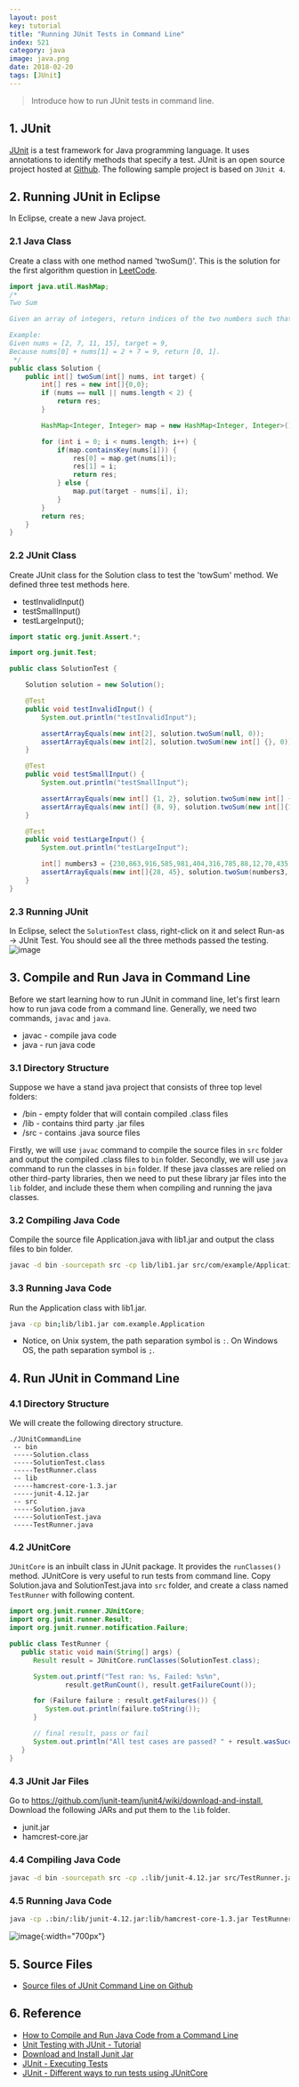 ```yaml
---
layout: post
key: tutorial
title: "Running JUnit Tests in Command Line"
index: 521
category: java
image: java.png
date: 2018-02-20
tags: [JUnit]
---
```


> Introduce how to run JUnit tests in command line.

## 1. JUnit
[JUnit](https://junit.org/) is a test framework for Java programming language. It uses annotations to identify methods that specify a test. JUnit is an open source project hosted at [Github](https://github.com/junit-team/junit4). The following sample project is based on `JUnit 4`.

## 2. Running JUnit in Eclipse
In Eclipse, create a new Java project.
### 2.1 Java Class
Create a class with one method named 'twoSum()'. This is the solution for the first algorithm question in [LeetCode](https://leetcode.com/problems/two-sum/description/).
```java
import java.util.HashMap;
/*
Two Sum

Given an array of integers, return indices of the two numbers such that they add up to a specific target. You may assume that each input would have exactly one solution, and you may not use the same element twice.

Example:
Given nums = [2, 7, 11, 15], target = 9,
Because nums[0] + nums[1] = 2 + 7 = 9, return [0, 1].
 */
public class Solution {
    public int[] twoSum(int[] nums, int target) {
        int[] res = new int[]{0,0};
        if (nums == null || nums.length < 2) {
            return res;
        }

        HashMap<Integer, Integer> map = new HashMap<Integer, Integer>();

        for (int i = 0; i < nums.length; i++) {
            if(map.containsKey(nums[i])) {
                res[0] = map.get(nums[i]);
                res[1] = i;
                return res;
            } else {
                map.put(target - nums[i], i);
            }
        }
        return res;
    }
}
```
### 2.2 JUnit Class
Create JUnit class for the Solution class to test the 'towSum' method. We defined three test methods here.
* testInvalidInput()
* testSmallInput()
* testLargeInput();

```java
import static org.junit.Assert.*;

import org.junit.Test;

public class SolutionTest {

    Solution solution = new Solution();

    @Test
    public void testInvalidInput() {
        System.out.println("testInvalidInput");

        assertArrayEquals(new int[2], solution.twoSum(null, 0));
        assertArrayEquals(new int[2], solution.twoSum(new int[] {}, 0));
    }

    @Test
    public void testSmallInput() {
        System.out.println("testSmallInput");

        assertArrayEquals(new int[] {1, 2}, solution.twoSum(new int[] { 1, 0, -1 }, -1));
        assertArrayEquals(new int[] {8, 9}, solution.twoSum(new int[]{1,2,3,4,5,6,7,8,9,10}, 19));
    }

    @Test
    public void testLargeInput() {
        System.out.println("testLargeInput");

        int[] numbers3 = {230,863,916,585,981,404,316,785,88,12,70,435,384,778,887,755,740,337,86,92,325,422,815,650,920,125,277,336,221,847,168,23,677,61,400,136,874,363,394,199,863,997,794,587,124,321,212,957,764,173,314,422,927,783,930,282,306,506,44,926,691,568,68,730,933,737,531,180,414,751,28,546,60,371,493,370,527,387,43,541,13,457,328,227,652,365,430,803,59,858,538,427,583,368,375,173,809,896,370,789};
        assertArrayEquals(new int[]{28, 45}, solution.twoSum(numbers3, 542));
    }
}
```
### 2.3 Running JUnit
In Eclipse, select the `SolutionTest` class, right-click on it and select Run-as -> JUnit Test. You should see all the three methods passed the testing.
![image](/public/posts/2018-02-20/runjunit.png)

## 3. Compile and Run Java in Command Line
Before we start learning how to run JUnit in command line, let's first learn how to run java code from a command line. Generally, we need two commands, `javac` and `java`.
* javac - compile java code
* java - run java code

### 3.1 Directory Structure
Suppose we have a stand java project that consists of three top level folders:
* /bin - empty folder that will contain compiled .class files
* /lib - contains third party .jar files
* /src - contains .java source files

Firstly, we will use `javac` command to compile the source files in `src` folder and output the compiled .class files to `bin` folder. Secondly, we will use `java` command to run the classes in `bin` folder. If these java classes are relied on other third-party libraries, then we need to put these library jar files into the `lib` folder, and include these them when compiling and running the java classes.
### 3.2 Compiling Java Code
Compile the source file Application.java with lib1.jar and output the class files to bin folder.
```sh
javac -d bin -sourcepath src -cp lib/lib1.jar src/com/example/Application.java
```
### 3.3 Running Java Code
Run the Application class with lib1.jar.
```sh
java -cp bin;lib/lib1.jar com.example.Application
```
* Notice, on Unix system, the path separation symbol is `:`. On Windows OS, the path separation symbol is `;`.

## 4. Run JUnit in Command Line
### 4.1 Directory Structure
We will create the following directory structure.
```raw
./JUnitCommandLine  
 -- bin  
 -----Solution.class  
 -----SolutionTest.class  
 -----TestRunner.class  
 -- lib  
 -----hamcrest-core-1.3.jar  
 -----junit-4.12.jar  
 -- src  
 -----Solution.java  
 -----SolutionTest.java  
 -----TestRunner.java  
```
### 4.2 JUnitCore
`JUnitCore` is an inbuilt class in JUnit package. It provides the `runClasses()` method. JUnitCore is very useful to run tests from command line. Copy Solution.java and SolutionTest.java into `src` folder, and create a class named `TestRunner` with following content.
```java
import org.junit.runner.JUnitCore;
import org.junit.runner.Result;
import org.junit.runner.notification.Failure;

public class TestRunner {
   public static void main(String[] args) {
      Result result = JUnitCore.runClasses(SolutionTest.class);

      System.out.printf("Test ran: %s, Failed: %s%n",
              result.getRunCount(), result.getFailureCount());

      for (Failure failure : result.getFailures()) {
         System.out.println(failure.toString());
      }

      // final result, pass or fail
      System.out.println("All test cases are passed? " + result.wasSuccessful());
   }
}
```
### 4.3 JUnit Jar Files
Go to https://github.com/junit-team/junit4/wiki/download-and-install, Download the following JARs and put them to the `lib` folder.
* junit.jar
* hamcrest-core.jar

### 4.4 Compiling Java Code
```sh
javac -d bin -sourcepath src -cp .:lib/junit-4.12.jar src/TestRunner.java
```
### 4.5 Running Java Code
```sh
java -cp .:bin/:lib/junit-4.12.jar:lib/hamcrest-core-1.3.jar TestRunner
```
![image](/public/posts/2018-02-20/commandline.png){:width="700px"}  

## 5. Source Files
* [Source files of JUnit Command Line on Github](https://github.com/jojozhuang/Tutorials/tree/master/JUnitCommandLine)

## 6. Reference
* [How to Compile and Run Java Code from a Command Line](http://www.sergiy.ca/how-to-compile-and-launch-java-code-from-command-line/)
* [Unit Testing with JUnit - Tutorial](http://www.vogella.com/tutorials/JUnit/article.html)
* [Download and Install Junit Jar](https://github.com/junit-team/junit4/wiki/download-and-install)
* [JUnit - Executing Tests](https://www.tutorialspoint.com/junit/junit_executing_tests.htm)
* [JUnit - Different ways to run tests using JUnitCore](https://www.logicbig.com/tutorials/unit-testing/junit/junit-core.html)
